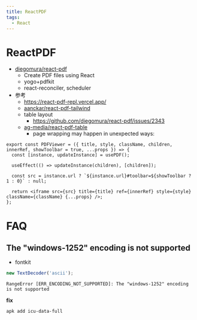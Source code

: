 ```yaml
---
title: ReactPDF
tags:
  - React
---
```


# ReactPDF

- [diegomura/react-pdf](https://github.com/diegomura/react-pdf)
  - Create PDF files using React
  - yogo+pdfkit
  - react-reconciler, scheduler
- 参考
  - https://react-pdf-repl.vercel.app/
  - [aanckar/react-pdf-tailwind](https://github.com/aanckar/react-pdf-tailwind)
  - table layout
    - https://github.com/diegomura/react-pdf/issues/2343
  - [ag-media/react-pdf-table](https://github.com/ag-media/react-pdf-table)
    - page wrapping may happen in unexpected ways:

```tsx
export const PDFViewer = ({ title, style, className, children, innerRef, showToolbar = true, ...props }) => {
  const [instance, updateInstance] = usePDF();

  useEffect(() => updateInstance(children), [children]);

  const src = instance.url ? `${instance.url}#toolbar=${showToolbar ? 1 : 0}` : null;

  return <iframe src={src} title={title} ref={innerRef} style={style} className={className} {...props} />;
};
```

# FAQ

## The "windows-1252" encoding is not supported

- fontkit

```js
new TextDecoder('ascii');
```

```
RangeError [ERR_ENCODING_NOT_SUPPORTED]: The "windows-1252" encoding is not supported
```

**fix**

```bash
apk add icu-data-full
```
